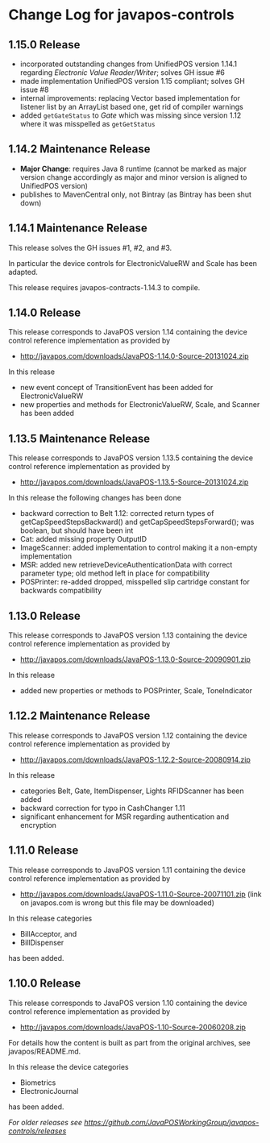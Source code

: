 # Change Log for javapos-controls

## 1.15.0 Release

- incorporated outstanding changes from UnifiedPOS version 1.14.1 regarding _Electronic Value Reader/Writer_; solves GH issue #6
- made implementation UnifiedPOS version 1.15 compliant; solves GH issue #8 
- internal improvements: replacing Vector based implementation for listener list by an ArrayList based one, get rid of compiler warnings 
- added `getGateStatus` to _Gate_ which was missing since version 1.12 where it was misspelled as `getGetStatus`

## 1.14.2 Maintenance Release

- **Major Change**: requires Java 8 runtime (cannot be marked as major version change accordingly as major and minor version is aligned to UnifiedPOS version)
- publishes to MavenCentral only, not Bintray (as Bintray has been shut down)

## 1.14.1 Maintenance Release

This release solves the GH issues #1, #2, and #3.

In particular the device controls for ElectronicValueRW and Scale has been adapted.

This release requires javapos-contracts-1.14.3 to compile.

## 1.14.0 Release

This release corresponds to JavaPOS version 1.14 containing the device control reference implementation as provided by

- http://javapos.com/downloads/JavaPOS-1.14.0-Source-20131024.zip

In this release

- new event concept of TransitionEvent has been added for ElectronicValueRW
- new properties and methods for ElectronicValueRW, Scale, and Scanner has been added

## 1.13.5 Maintenance Release

This release corresponds to JavaPOS version 1.13.5 containing the device control reference implementation as provided by

- http://javapos.com/downloads/JavaPOS-1.13.5-Source-20131024.zip

In this release the following changes has been done

- backward correction to Belt 1.12: corrected return types of getCapSpeedStepsBackward() and getCapSpeedStepsForward(); was boolean, but should have been int
- Cat: added missing property OutputID
- ImageScanner: added implementation to control making it a non-empty implementation
- MSR: added new retrieveDeviceAuthenticationData with correct parameter type; old method left in place for compatibility
- POSPrinter: re-added dropped, misspelled slip cartridge constant for backwards compatibility

## 1.13.0 Release

This release corresponds to JavaPOS version 1.13 containing the device control reference implementation as provided by

- http://javapos.com/downloads/JavaPOS-1.13.0-Source-20090901.zip

In this release

- added new properties or methods to POSPrinter, Scale, ToneIndicator


## 1.12.2 Maintenance Release

This release corresponds to JavaPOS version 1.12 containing the device control reference implementation as provided by

- http://javapos.com/downloads/JavaPOS-1.12.2-Source-20080914.zip

In this release

- categories Belt, Gate, ItemDispenser, Lights RFIDScanner has been added
- backward correction for typo in CashChanger 1.11
- significant enhancement for MSR regarding authentication and encryption

## 1.11.0 Release

This release corresponds to JavaPOS version 1.11 containing the device control reference implementation as provided by

- http://javapos.com/downloads/JavaPOS-1.11.0-Source-20071101.zip (link on javapos.com is wrong but this file may be downloaded)

In this release categories

- BillAcceptor, and
- BillDispenser

has been added.

## 1.10.0 Release

This release corresponds to JavaPOS version 1.10 containing the device control reference implementation as provided by

- http://javapos.com/downloads/JavaPOS-1.10-Source-20060208.zip

For details how the content is built as part from the original archives, see javapos/README.md.

In this release the device categories

- Biometrics
- ElectronicJournal

has been added.

*For older releases see https://github.com/JavaPOSWorkingGroup/javapos-controls/releases*